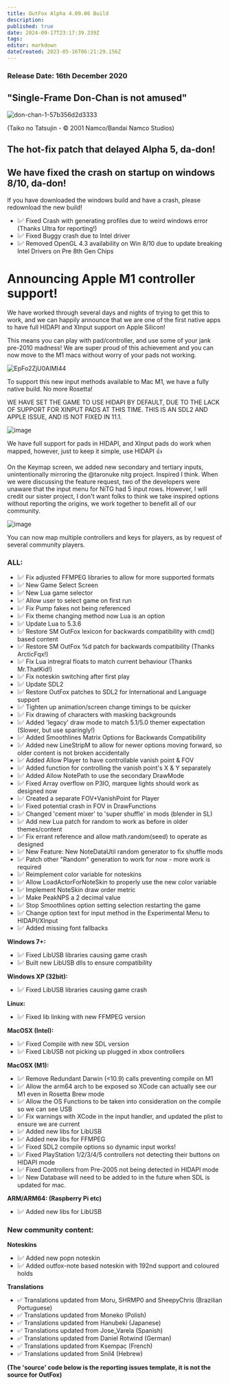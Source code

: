 ```yaml
---
title: OutFox Alpha 4.09.06 Build
description: 
published: true
date: 2024-09-17T23:17:39.339Z
tags: 
editor: markdown
dateCreated: 2023-05-16T06:21:29.156Z
---
```


### Release Date: 16th December 2020

## "Single-Frame Don-Chan is not amused"
![don-chan-1-57b356d2d3333](https://user-images.githubusercontent.com/11047768/102320595-6fd63e80-3f74-11eb-9e5f-71f8e540412e.png)

(Taiko no Tatsujin - © 2001 Namco/Bandai Namco Studios)

## The hot-fix patch that delayed Alpha 5, da-don!

## We have fixed the crash on startup on windows 8/10, da-don!
If you have downloaded the windows build and have a crash, please redownload the new build!

* ❕✅ Fixed Crash with generating profiles due to weird windows error (Thanks Ultra for reporting!)
* ❕✅ Fixed Buggy crash due to Intel driver 
* ❕✅ Removed OpenGL 4.3 availability on Win 8/10 due to update breaking Intel Drivers on Pre 8th Gen Chips

# Announcing Apple M1 controller support!

We have worked through several days and nights of trying to get this to work, and we can happily announce that we are one of the first native apps to have full HIDAPI and XInput support on Apple Silicon!

This means you can play with pad/controller, and use some of your jank pre-2010 madness! We are super proud of this achievement and you can now move to the M1 macs without worry of your pads not working.

![EpFo2ZjU0AIMI44](https://user-images.githubusercontent.com/11047768/102333956-03fcd180-3f86-11eb-8ed4-645525572c67.jpg)

To support this new input methods available to Mac M1, we have a fully native build. No more Rosetta! 

WE HAVE SET THE GAME TO USE HIDAPI BY DEFAULT, DUE TO THE LACK OF SUPPORT FOR XINPUT PADS AT THIS TIME. THIS IS AN SDL2 AND APPLE ISSUE, AND IS NOT FIXED IN 11.1.

![image](https://user-images.githubusercontent.com/11047768/102333730-b8e2be80-3f85-11eb-88bb-1d9de628652e.png)

We have full support for pads in HIDAPI, and XInput pads do work when mapped, however, just to keep it simple, use HIDAPI 👍 


On the Keymap screen, we added new secondary and tertiary inputs, unintentionally mirroring the @taronuke nitg project. Inspired I think. When we were discussing the feature request, two of the developers were unaware that the input menu for NiTG had 5 input rows. However, I will credit our sister project, I don't want folks to think we take inspired options without reporting the origins, we work together to benefit all of our community.

![image](https://user-images.githubusercontent.com/11047768/102333868-e4fe3f80-3f85-11eb-822f-fc99a6ea6eb2.png)

You can now map multiple controllers and keys for players, as by request of several community players.

### **ALL:**
* ❕✅ Fix adjusted FFMPEG libraries to allow for more supported formats
* ❕✅ New Game Select Screen
* ❕✅ New Lua game selector
* ❕✅ Allow user to select game on first run
* ❕✅ Fix Pump fakes not being referenced
* ❕✅ Fix theme changing method now Lua is an option
* ❕✅ Update Lua to 5.3.6
* ❕✅ Restore SM OutFox lexicon for backwards compatibility with cmd() based content
* ❕✅ Restore SM OutFox %d patch for backwards compatibility (Thanks ArcticFqx!)
* ❕✅ Fix Lua intregral floats to match current behaviour (Thanks Mr.ThatKid!)
* ❕✅ Fix noteskin switching after first play
* ❕✅ Update SDL2
* ❕✅ Restore OutFox patches to SDL2 for International and Language support
* ❕✅ Tighten up animation/screen change timings to be quicker
* ❕✅ Fix drawing of characters with masking backgrounds
* ❕✅ Added 'legacy' draw mode to match 5.1/5.0 themer expectation (Slower, but use sparingly!)
* ❕✅ Added Smoothlines Matrix Options for Backwards Compatibility
* ❕✅ Added new LineStripM to allow for newer options moving forward, so older content is not broken accidentally
* ❕✅ Added Allow Player to have controllable vanish point & FOV
* ❕✅ Added function for controlling the vanish point's X & Y separately
* ❕✅ Added Allow NotePath to use the secondary DrawMode
* ❕✅ Fixed Array overflow on P3IO, marquee lights should work as designed now
* ❕✅ Created a separate FOV+VanishPoint for Player
* ❕✅ Fixed potential crash in FOV in DrawFunctions
* ❕✅ Changed 'cement mixer' to 'super shuffle' in mods (blender in SL)
* ❕✅ Add new Lua patch for random to work as before in older themes/content
* ❕✅ Fix errant reference and allow math.random(seed) to operate as designed
* ❕✅ New Feature: New NoteDataUtil random generator to fix shuffle mods
* ❕✅ Patch other "Random" generation to work for now - more work is required
* ❕✅ Reimplement color variable for noteskins
* ❕✅ Allow LoadActorForNoteSkin to properly use the new color variable
* ❕✅ Implement NoteSkin draw order metric
* ❕✅ Make PeakNPS a 2 decimal value
* ❕✅ Stop Smoothlines option setting selection restarting the game
* ❕✅ Change option text for input method in the Experimental Menu to HIDAPI/XInput
* ❕✅ Added missing font fallbacks 


**Windows 7+:**
* ❕✅ Fixed LibUSB libraries causing game crash
* ❕✅ Built new LibUSB dlls to ensure compatibility

**Windows XP (32bit):**
* ❕✅ Fixed LibUSB libraries causing game crash

**Linux:**
* ❕✅ Fixed lib linking with new FFMPEG version

**MacOSX (Intel):**
* ❕✅ Fixed Compile with new SDL version
* ❕✅ Fixed LibUSB not picking up plugged in xbox controllers

**MacOSX (M1):**
* ❕✅ Remove Redundant Darwin (<10.9) calls preventing compile on M1
* ❕✅ Allow the arm64 arch to be exposed so XCode can actually see our M1 even in Rosetta Brew mode
* ❕✅ Allow the OS Functions to be taken into consideration on the compile so we can see USB
* ❕✅ Fix warnings with XCode in the input handler, and updated the plist to ensure we are current
* ❕✅ Added new libs for LibUSB
* ❕✅ Added new libs for FFMPEG
* ❕✅ Fixed SDL2 compile options so dynamic input works!
* ❕✅ Fixed PlayStation 1/2/3/4/5 controllers not detecting their buttons on HIDAPI mode
* ❕✅ Fixed Controllers from Pre-2005 not being detected in HIDAPI mode
* ❕✅ New Database will need to be added to in the future when SDL is updated for mac.

**ARM/ARM64: (Raspberry Pi etc)**
* ❕✅ Added new libs for LibUSB

### New community content:
**Noteskins**
* ❕✅ Added new popn noteskin
* ❕✅ Added outfox-note based noteskin with 192nd support and coloured holds

**Translations**
* ✅ Translations updated from Moru, SHRMP0 and SheepyChris  (Brazilian Portuguese)
* ✅ Translations updated from Moneko (Polish) 
* ✅ Translations updated from Hanubeki (Japanese)
* ✅ Translations updated from Jose_Varela (Spanish)
* ✅ Translations updated from Daniel Rotwind (German)
* ✅ Translations updated from Ksempac (French)
* ✅ Translations updated from Snil4 (Hebrew)

**(The 'source' code below is the reporting issues template, it is not the source for OutFox)**